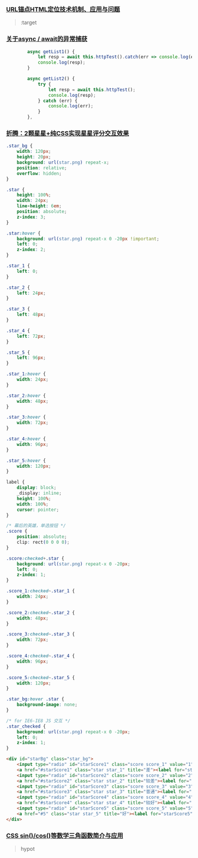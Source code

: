 ### [URL锚点HTML定位技术机制、应用与问题](https://www.zhangxinxu.com/wordpress/2013/08/url-anchor-html-%E9%94%9A%E7%82%B9%E5%AE%9A%E4%BD%8D%E6%9C%BA%E5%88%B6-%E5%BA%94%E7%94%A8-%E9%97%AE%E9%A2%98/#two)

> :target

### [关于async / await的异常捕获](https://blog.csdn.net/qq_42543244/article/details/123423894)

```js
		async getList1() {
		    let resp = await this.httpTest().catch(err => console.log(err));
		    console.log(resp);
		}

		async getList2() {
		    try {
		        let resp = await this.httpTest();
		        console.log(resp);
		    } catch (err) {
		        console.log(err);
		    }
		},
```

### [折腾：2颗星星+纯CSS实现星星评分交互效果](https://www.zhangxinxu.com/wordpress/2013/08/%e7%ba%afcss%e6%98%9f%e6%98%9f%e8%af%84%e5%88%86%e4%ba%a4%e4%ba%92-%e5%85%84%e5%bc%9f%e9%80%89%e6%8b%a9%e5%99%a8/)

```css
.star_bg {
    width: 120px;
    height: 20px;
    background: url(star.png) repeat-x;
    position: relative;
    overflow: hidden;
}

.star {
    height: 100%;
    width: 24px;
    line-height: 6em;
    position: absolute;
    z-index: 3;
}

.star:hover {
    background: url(star.png) repeat-x 0 -20px !important;
    left: 0;
    z-index: 2;
}

.star_1 {
    left: 0;
}

.star_2 {
    left: 24px;
}

.star_3 {
    left: 48px;
}

.star_4 {
    left: 72px;
}

.star_5 {
    left: 96px;
}

.star_1:hover {
    width: 24px;
}

.star_2:hover {
    width: 48px;
}

.star_3:hover {
    width: 72px;
}

.star_4:hover {
    width: 96px;
}

.star_5:hover {
    width: 120px;
}

label {
    display: block;
    _display: inline;
    height: 100%;
    width: 100%;
    cursor: pointer;
}

/* 幕后的英雄，单选按钮 */
.score {
    position: absolute;
    clip: rect(0 0 0 0);
}

.score:checked+.star {
    background: url(star.png) repeat-x 0 -20px;
    left: 0;
    z-index: 1;
}

.score_1:checked~.star_1 {
    width: 24px;
}

.score_2:checked~.star_2 {
    width: 48px;
}

.score_3:checked~.star_3 {
    width: 72px;
}

.score_4:checked~.star_4 {
    width: 96px;
}

.score_5:checked~.star_5 {
    width: 120px;
}

.star_bg:hover .star {
    background-image: none;
}

/* for IE6-IE8 JS 交互 */
.star_checked {
    background: url(star.png) repeat-x 0 -20px;
    left: 0;
    z-index: 1;
}
```

```html
<div id="starBg" class="star_bg">
    <input type="radio" id="starScore1" class="score score_1" value="1" name="score">
    <a href="#starScore1" class="star star_1" title="差"><label for="starScore1">差</label></a>
    <input type="radio" id="starScore2" class="score score_2" value="2" name="score">
    <a href="#starScore2" class="star star_2" title="较差"><label for="starScore2">较差</label></a>
    <input type="radio" id="starScore3" class="score score_3" value="3" name="score">
    <a href="#starScore3" class="star star_3" title="普通"><label for="starScore3">普通</label></a>
    <input type="radio" id="starScore4" class="score score_4" value="4" name="score">
    <a href="#starScore4" class="star star_4" title="较好"><label for="starScore4">较好</label></a>
    <input type="radio" id="starScore5" class="score score_5" value="5" name="score">
    <a href="#5" class="star star_5" title="好"><label for="starScore5">好</label></a>
</div>
```

### [CSS sin()/cos()等数学三角函数简介与应用](https://www.zhangxinxu.com/wordpress/2023/06/css-sin-cos-tan-function/)

> hypot
